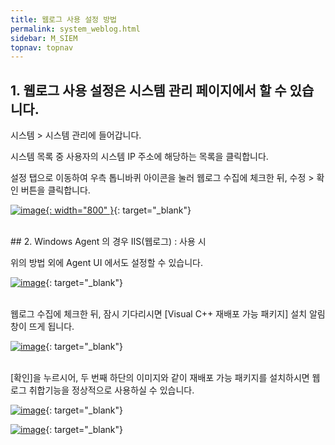 ```yaml
---
title: 웹로그 사용 설정 방법
permalink: system_weblog.html
sidebar: M_SIEM
topnav: topnav
---
```


## 1. 웹로그 사용 설정은 시스템 관리 페이지에서 할 수 있습니다.

시스템 > 시스템 관리에 들어갑니다.

시스템 목록 중 사용자의 시스템 IP 주소에 해당하는 목록을 클릭합니다.

설정 탭으로 이동하여 우측 톱니바퀴 아이콘을 눌러 웹로그 수집에 체크한 뒤, 수정 > 확인 버튼을 클릭합니다.

[![image](/docs/images/Manual/siem/weblog/1.png){: width="800" }](/docs/images/Manual/siem/weblog/1.png){: target="_blank"}

 
<br />
## 2. Windows Agent 의 경우 IIS(웹로그) : 사용 시

위의 방법 외에 Agent UI 에서도 설정할 수 있습니다.

[![image](/docs/images/Manual/siem/weblog/2.png)](/docs/images/Manual/siem/weblog/2.png){: target="_blank"}

<br />
웹로그 수집에 체크한 뒤, 잠시 기다리시면 [Visual C++ 재배포 가능 패키지] 설치 알림 창이 뜨게 됩니다.
<br />

[![image](/docs/images/Manual/siem/weblog/3.png)](/docs/images/Manual/siem/weblog/3.png){: target="_blank"}

<br />
[확인]을 누르시어, 두 번째 하단의 이미지와 같이 재배포 가능 패키지를 설치하시면 웹 로그 취합기능을 정상적으로 사용하실 수 있습니다.
<br />

   [![image](/docs/images/Manual/siem/weblog/4.png)](/docs/images/Manual/siem/weblog/4.png){: target="_blank"}
<br />

   [![image](/docs/images/Manual/siem/weblog/5.png)](/docs/images/Manual/siem/weblog/5.png){: target="_blank"}